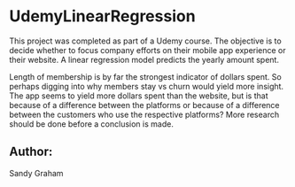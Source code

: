 # UdemyLinearRegression

This project was completed as part of a Udemy course. The objective is to decide whether to focus company efforts on their mobile app experience or their website. A linear regression model predicts the yearly amount spent.

Length of membership is by far the strongest indicator of dollars spent. So perhaps digging into why members stay vs churn would yield more insight. The app seems to yield more dollars spent than the website, but is that because of a difference between the platforms or because of a difference between the customers who use the respective platforms? More research should be done before a conclusion is made.

## Author:
Sandy Graham